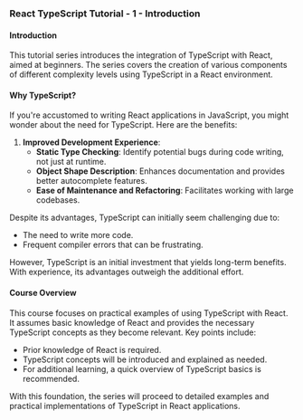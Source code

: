 ### React TypeScript Tutorial - 1 - Introduction

#### Introduction
This tutorial series introduces the integration of TypeScript with React, aimed at beginners. The series covers the creation of various components of different complexity levels using TypeScript in a React environment.

#### Why TypeScript?
If you're accustomed to writing React applications in JavaScript, you might wonder about the need for TypeScript. Here are the benefits:

1. **Improved Development Experience**:
   - **Static Type Checking**: Identify potential bugs during code writing, not just at runtime.
   - **Object Shape Description**: Enhances documentation and provides better autocomplete features.
   - **Ease of Maintenance and Refactoring**: Facilitates working with large codebases.

Despite its advantages, TypeScript can initially seem challenging due to:
- The need to write more code.
- Frequent compiler errors that can be frustrating.

However, TypeScript is an initial investment that yields long-term benefits. With experience, its advantages outweigh the additional effort.

#### Course Overview
This course focuses on practical examples of using TypeScript with React. It assumes basic knowledge of React and provides the necessary TypeScript concepts as they become relevant. Key points include:
- Prior knowledge of React is required.
- TypeScript concepts will be introduced and explained as needed.
- For additional learning, a quick overview of TypeScript basics is recommended.

With this foundation, the series will proceed to detailed examples and practical implementations of TypeScript in React applications.